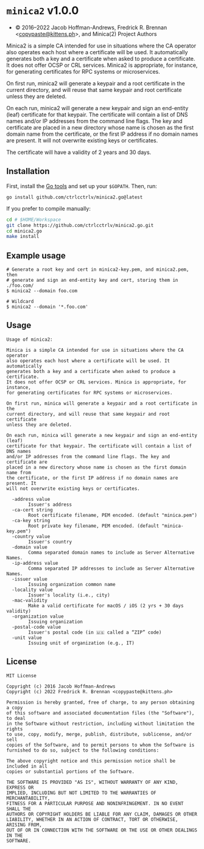 # `minica2` v1.0.0

* © 2016–2022 Jacob Hoffman-Andrews, Fredrick R. Brennan &lt;copypaste@kittens.ph&gt;, and Minica(2) Project Authors

Minica2 is a simple CA intended for use in situations where the CA operator
also operates each host where a certificate will be used. It automatically
generates both a key and a certificate when asked to produce a certificate.
It does not offer OCSP or CRL services. Minica2 is appropriate, for instance,
for generating certificates for RPC systems or microservices.

On first run, minica2 will generate a keypair and a root certificate in the
current directory, and will reuse that same keypair and root certificate
unless they are deleted.

On each run, minica2 will generate a new keypair and sign an end-entity (leaf)
certificate for that keypair. The certificate will contain a list of DNS names
and/or IP addresses from the command line flags. The key and certificate are
placed in a new directory whose name is chosen as the first domain name from
the certificate, or the first IP address if no domain names are present. It
will not overwrite existing keys or certificates.

The certificate will have a validity of 2 years and 30 days.

## Installation

First, install the [Go tools](https://golang.org/dl/) and set up your `$GOPATH`.
Then, run:

`go install github.com/ctrlcctrlv/minica2.go@latest`

If you prefer to compile manually:

```bash
cd # $HOME/Workspace
git clone https://github.com/ctrlcctrlv/minica2.go.git
cd minica2.go
make install
```

## Example usage

```
# Generate a root key and cert in minica2-key.pem, and minica2.pem, then
# generate and sign an end-entity key and cert, storing them in ./foo.com/
$ minica2 --domain foo.com

# Wildcard
$ minica2 --domain '*.foo.com'
```

## Usage
```
Usage of minica2:

Minica is a simple CA intended for use in situations where the CA operator
also operates each host where a certificate will be used. It automatically
generates both a key and a certificate when asked to produce a certificate.
It does not offer OCSP or CRL services. Minica is appropriate, for instance,
for generating certificates for RPC systems or microservices.

On first run, minica will generate a keypair and a root certificate in the
current directory, and will reuse that same keypair and root certificate
unless they are deleted.

On each run, minica will generate a new keypair and sign an end-entity (leaf)
certificate for that keypair. The certificate will contain a list of DNS names
and/or IP addresses from the command line flags. The key and certificate are
placed in a new directory whose name is chosen as the first domain name from
the certificate, or the first IP address if no domain names are present. It
will not overwrite existing keys or certificates.

  -address value
    	Issuer's address
  -ca-cert string
    	Root certificate filename, PEM encoded. (default "minica.pem")
  -ca-key string
    	Root private key filename, PEM encoded. (default "minica-key.pem")
  -country value
    	Issuer's country
  -domain value
    	Comma separated domain names to include as Server Alternative Names.
  -ip-address value
    	Comma separated IP addresses to include as Server Alternative Names.
  -issuer value
    	Issuing organization common name
  -locality value
    	Issuer's locality (i.e., city)
  -mac-validity
    	Make a valid certificate for macOS / iOS (2 yrs + 30 days validity)
  -organization value
    	Issuing organization
  -postal-code value
    	Issuer's postal code (in 🇺🇸 called a “ZIP” code)
  -unit value
    	Issuing unit of organization (e.g., IT)
```

## License

```
MIT License

Copyright (c) 2016 Jacob Hoffman-Andrews
Copyright (c) 2022 Fredrick R. Brennan <copypaste@kittens.ph>

Permission is hereby granted, free of charge, to any person obtaining a copy
of this software and associated documentation files (the "Software"), to deal
in the Software without restriction, including without limitation the rights
to use, copy, modify, merge, publish, distribute, sublicense, and/or sell
copies of the Software, and to permit persons to whom the Software is
furnished to do so, subject to the following conditions:

The above copyright notice and this permission notice shall be included in all
copies or substantial portions of the Software.

THE SOFTWARE IS PROVIDED "AS IS", WITHOUT WARRANTY OF ANY KIND, EXPRESS OR
IMPLIED, INCLUDING BUT NOT LIMITED TO THE WARRANTIES OF MERCHANTABILITY,
FITNESS FOR A PARTICULAR PURPOSE AND NONINFRINGEMENT. IN NO EVENT SHALL THE
AUTHORS OR COPYRIGHT HOLDERS BE LIABLE FOR ANY CLAIM, DAMAGES OR OTHER
LIABILITY, WHETHER IN AN ACTION OF CONTRACT, TORT OR OTHERWISE, ARISING FROM,
OUT OF OR IN CONNECTION WITH THE SOFTWARE OR THE USE OR OTHER DEALINGS IN THE
SOFTWARE.
```
